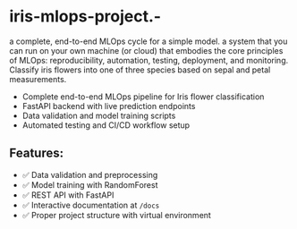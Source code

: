 # iris-mlops-project.-
a complete, end-to-end MLOps cycle for a simple model. a system that you can run on your own machine (or cloud) that embodies the core principles of MLOps: reproducibility, automation, testing, deployment, and monitoring. Classify iris flowers into one of three species based on sepal and petal measurements.

- Complete end-to-end MLOps pipeline for Iris flower classification
- FastAPI backend with live prediction endpoints
- Data validation and model training scripts
- Automated testing and CI/CD workflow setup

## Features:
- ✅ Data validation and preprocessing
- ✅ Model training with RandomForest
- ✅ REST API with FastAPI
- ✅ Interactive documentation at `/docs`
- ✅ Proper project structure with virtual environment
